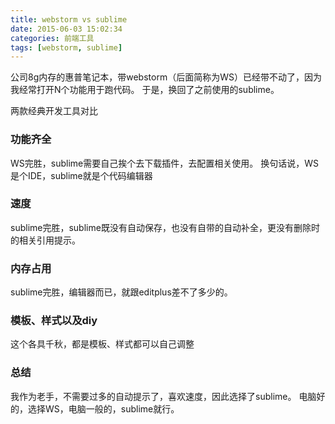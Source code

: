 ```yaml
---
title: webstorm vs sublime
date: 2015-06-03 15:02:34
categories: 前端工具
tags: [webstorm, sublime]
---
```


公司8g内存的惠普笔记本，带webstorm（后面简称为WS）已经带不动了，因为我经常打开N个功能用于跑代码。
于是，换回了之前使用的sublime。

两款经典开发工具对比

### 功能齐全
WS完胜，sublime需要自己挨个去下载插件，去配置相关使用。
换句话说，WS是个IDE，sublime就是个代码编辑器

### 速度
sublime完胜，sublime既没有自动保存，也没有自带的自动补全，更没有删除时的相关引用提示。

### 内存占用
sublime完胜，编辑器而已，就跟editplus差不了多少的。

### 模板、样式以及diy
这个各具千秋，都是模板、样式都可以自己调整

### 总结
我作为老手，不需要过多的自动提示了，喜欢速度，因此选择了sublime。
电脑好的，选择WS，电脑一般的，sublime就行。